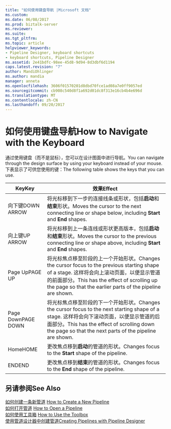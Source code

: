 ```yaml
---
title: "如何使用键盘导航 |Microsoft 文档"
ms.custom: 
ms.date: 06/08/2017
ms.prod: biztalk-server
ms.reviewer: 
ms.suite: 
ms.tgt_pltfrm: 
ms.topic: article
helpviewer_keywords:
- Pipeline Designer, keyboard shortcuts
- keyboard shortcuts, Pipeline Designer
ms.assetid: 2e41bdfc-98ee-45d8-9d94-8d3dbf6d1194
caps.latest.revision: "7"
author: MandiOhlinger
ms.author: mandia
manager: anneta
ms.openlocfilehash: 3606f01570201d8dbd70fce1ad08a7e0ff9057ed
ms.sourcegitcommit: cb908c540d8f1a692d01dc8f313e16cb4b4e696d
ms.translationtype: MT
ms.contentlocale: zh-CN
ms.lasthandoff: 09/20/2017
---
```

# <a name="how-to-navigate-with-the-keyboard"></a><span data-ttu-id="2fffb-102">如何使用键盘导航</span><span class="sxs-lookup"><span data-stu-id="2fffb-102">How to Navigate with the Keyboard</span></span>
<span data-ttu-id="2fffb-103">通过使用键盘（而不是鼠标），您可以在设计图面中进行导航。</span><span class="sxs-lookup"><span data-stu-id="2fffb-103">You can navigate through the design surface by using your keyboard instead of your mouse.</span></span> <span data-ttu-id="2fffb-104">下表显示了可供您使用的键：</span><span class="sxs-lookup"><span data-stu-id="2fffb-104">The following table shows the keys that you can use.</span></span>  
  
|<span data-ttu-id="2fffb-105">Key</span><span class="sxs-lookup"><span data-stu-id="2fffb-105">Key</span></span>|<span data-ttu-id="2fffb-106">效果</span><span class="sxs-lookup"><span data-stu-id="2fffb-106">Effect</span></span>|  
|---------|------------|  
|<span data-ttu-id="2fffb-107">向下键</span><span class="sxs-lookup"><span data-stu-id="2fffb-107">DOWN ARROW</span></span>|<span data-ttu-id="2fffb-108">将光标移到下一步的连接线条或形状，包括**启动**和**结束**形状。</span><span class="sxs-lookup"><span data-stu-id="2fffb-108">Moves the cursor to the next connecting line or shape below, including **Start** and **End** shapes.</span></span>|  
|<span data-ttu-id="2fffb-109">向上键</span><span class="sxs-lookup"><span data-stu-id="2fffb-109">UP ARROW</span></span>|<span data-ttu-id="2fffb-110">将光标移到上一条连线或形状更高版本，包括**启动**和**结束**形状。</span><span class="sxs-lookup"><span data-stu-id="2fffb-110">Moves the cursor to the previous connecting line or shape above, including **Start** and **End** shapes.</span></span>|  
|<span data-ttu-id="2fffb-111">Page Up</span><span class="sxs-lookup"><span data-stu-id="2fffb-111">PAGE UP</span></span>|<span data-ttu-id="2fffb-112">将光标焦点移至阶段的上一个开始形状。</span><span class="sxs-lookup"><span data-stu-id="2fffb-112">Changes the cursor focus to the previous starting shape of a stage.</span></span> <span data-ttu-id="2fffb-113">这样将会向上滚动页面，以便显示管道的前面部分。</span><span class="sxs-lookup"><span data-stu-id="2fffb-113">This has the effect of scrolling up the page so that the earlier parts of the pipeline are shown.</span></span>|  
|<span data-ttu-id="2fffb-114">Page Down</span><span class="sxs-lookup"><span data-stu-id="2fffb-114">PAGE DOWN</span></span>|<span data-ttu-id="2fffb-115">将光标焦点移至阶段的下一个开始形状。</span><span class="sxs-lookup"><span data-stu-id="2fffb-115">Changes the cursor focus to the next starting shape of a stage.</span></span> <span data-ttu-id="2fffb-116">这样将会向下滚动页面，以便显示管道的后面部分。</span><span class="sxs-lookup"><span data-stu-id="2fffb-116">This has the effect of scrolling down the page so that the next parts of the pipeline are shown.</span></span>|  
|<span data-ttu-id="2fffb-117">Home</span><span class="sxs-lookup"><span data-stu-id="2fffb-117">HOME</span></span>|<span data-ttu-id="2fffb-118">更改焦点移到**启动**的管道的形状。</span><span class="sxs-lookup"><span data-stu-id="2fffb-118">Changes focus to the **Start** shape of the pipeline.</span></span>|  
|<span data-ttu-id="2fffb-119">END</span><span class="sxs-lookup"><span data-stu-id="2fffb-119">END</span></span>|<span data-ttu-id="2fffb-120">更改焦点移到**结束**的管道的形状。</span><span class="sxs-lookup"><span data-stu-id="2fffb-120">Changes focus to the **End** shape of the pipeline.</span></span>|  
  
## <a name="see-also"></a><span data-ttu-id="2fffb-121">另请参阅</span><span class="sxs-lookup"><span data-stu-id="2fffb-121">See Also</span></span>  
 <span data-ttu-id="2fffb-122">[如何创建一条新管道](../core/how-to-create-a-new-pipeline.md) </span><span class="sxs-lookup"><span data-stu-id="2fffb-122">[How to Create a New Pipeline](../core/how-to-create-a-new-pipeline.md) </span></span>  
 <span data-ttu-id="2fffb-123">[如何打开管道](../core/how-to-open-a-pipeline.md) </span><span class="sxs-lookup"><span data-stu-id="2fffb-123">[How to Open a Pipeline](../core/how-to-open-a-pipeline.md) </span></span>  
 <span data-ttu-id="2fffb-124">[如何使用工具箱](../core/how-to-use-the-toolbox.md) </span><span class="sxs-lookup"><span data-stu-id="2fffb-124">[How to Use the Toolbox](../core/how-to-use-the-toolbox.md) </span></span>  
 [<span data-ttu-id="2fffb-125">使用管道设计器中创建管道</span><span class="sxs-lookup"><span data-stu-id="2fffb-125">Creating Pipelines with Pipeline Designer</span></span>](../core/creating-pipelines-with-pipeline-designer.md)